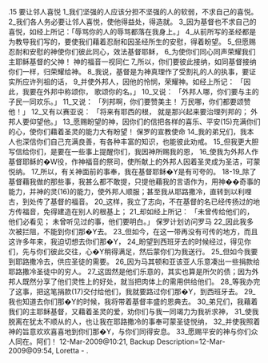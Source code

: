 .15 
要让邻人喜悦 
1_我们坚强的人应该分担不坚强的人的软弱，不求自己的喜悦。 2_我们各人务必要让邻人喜悦，使他得益处，得造就。 3_因为基督也不求自己的喜悦，如经上所记：「辱骂你的人的辱骂都落在我身上。」 4_从前所写的圣经都是为教导我们写的，要使我们藉着忍耐和因圣经所生的安慰，得着盼望。 5_但愿赐忍耐和安慰的神使你们彼此同心，效法基督耶稣， 6_为使你们同心同声荣耀我们主耶稣基督的父神！ 
神的福音一视同仁 
7_所以，你们要彼此接纳，如同基督接纳你们一样，归荣耀给神。 8_我说，基督是为神真理作了受割礼的人的执事，要证实所应许列祖的话， 9_并使外邦人，因他的怜悯，荣耀神。如经上所记： 
「因此，我要在外邦中称颂你， 
歌颂你的名。」 
10_又说： 
「外邦人哪，你们要与主的子民一同欢乐。」 
11_又说： 
「列邦啊，你们要赞美主！ 
万民哪，你们都要颂赞他！」 
12_又有以赛亚说： 
「将来有耶西的根， 
就是那兴起来要治理列邦的； 
外邦人要仰望他。」 
13_愿赐盼望的神，因你们的信把各样的喜乐、平安(15)充满你们的心，使你们藉着圣灵的能力大有盼望！ 
保罗的宣教使命 
14_我的弟兄们，我本人也深信你们自己充满良善，有各种丰富的知识，也能彼此劝戒。 15_但我更大胆写信给你们，是要在一些事上提醒你们，我因神所赐我的恩， 16_使我为外邦人作基督耶稣的�W役，作神福音的祭司，使所献上的外邦人因着圣灵成为圣洁，可蒙悦纳。 17_所以，有关神面前的事奉，我在基督耶稣�Y是有可夸的。 18-19_除了基督藉我做的那些事，我甚么都不敢提，只提他藉我的言语作为，用神��奇事的能力，并神的灵(16)的能力，使外邦人顺服；甚至我从耶路撒冷，直转到以利哩古，到处传了基督的福音。 20_这样，我立了志向，不在基督的名已经传扬过的地方传福音，免得建造在别人的根基上； 21_却如经上所记： 
「未曾传给他们的，他们必看见； 
未曾听见过的事，他们要明白。」 
保罗计划访问罗马 
22_因此我多次被拦阻，不能到你们那�Y去。 23_但如今，在这一带再没有可传的地方，而且这许多年来，我迫切想去你们那�Y， 24_盼望到西班牙去的时候经过，得见你们，先与你们彼此交往，心�Y稍得满足，然后蒙你们为我送行。 25_但如今我要到耶路撒冷去，供应圣徒的需要。 26_因为马其顿和亚该亚人乐意凑出一些捐款给耶路撒冷圣徒中的穷人。 27_这固然是他们乐意的，其实也算是所欠的债；因为外邦人既然分享了他们灵性上的好处，就当把肉体上的需用供给他们。 28_等我办完了这事，把这笔捐款(17)交付给他们，我就要路过你们那�Y，到西班牙去。 29_我也知道去你们那�Y的时候，我将带着基督丰盛的恩典去。 
30_弟兄们，我藉着我们的主耶稣基督，又藉着圣灵的爱，劝你们与我一同竭力为我祈求神， 31_使我脱离在犹太不顺从的人，也让我在耶路撒冷的事奉可蒙圣徒悦纳， 32_并使我照着神的旨意欢欢喜喜地到你们那�Y，与你们同得安息。 33_愿赐平安的神与你们众人同在。阿们！ 
12-Mar-2009@10:21, Backup Description=12-Mar-2009@09:54, Loretta - 
.